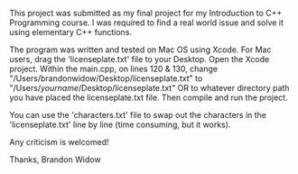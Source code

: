 This project was submitted as my final project for my Introduction to C++ Programming course. I was required to find a real world issue and solve it using elementary C++ functions.

The program was written and tested on Mac OS using Xcode. 
For Mac users, drag the 'licenseplate.txt' file to your Desktop. Open the Xcode project. Within the main.cpp, on lines 120 & 130, change "/Users/brandonwidow/Desktop/licenseplate.txt" to "/Users/*yourname*/Desktop/licenseplate.txt" OR to whatever directory path you have placed the licenseplate.txt file. Then compile and run the project.

You can use the 'characters.txt' file to swap out the characters in the 'licenseplate.txt' line by line (time consuming, but it works).

Any criticism is welcomed!

Thanks, Brandon Widow
